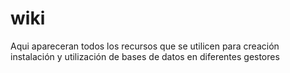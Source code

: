 # wiki
Aqui apareceran todos los recursos que se utilicen para creación instalación y utilización de bases de datos en diferentes gestores